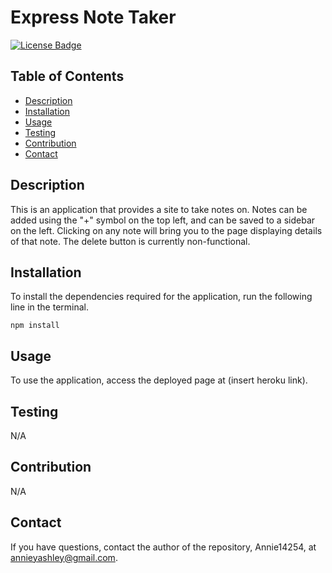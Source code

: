 
# Express Note Taker
[![License Badge](https://img.shields.io/badge/License-MIT-green.svg)](https://opensource.org/licenses/MIT)

## Table of Contents
- [Description](#Description)
- [Installation](#Installation)
- [Usage](#Usage)
- [Testing](#Testing)
- [Contribution](#Contribution)
- [Contact](#Contact)

## Description
This is an application that provides a site to take notes on. Notes can be added using the "+" symbol on the top left, and can be saved to a sidebar on the left. Clicking on any note will bring you to the page displaying details of that note. The delete button is currently non-functional.

## Installation
To install the dependencies required for the application, run the following line in the terminal.

```
npm install
```

## Usage
To use the application, access the deployed page at (insert heroku link).

## Testing
N/A

## Contribution
N/A

## Contact
If you have questions, contact the author of the repository, Annie14254, at annieyashley@gmail.com.
